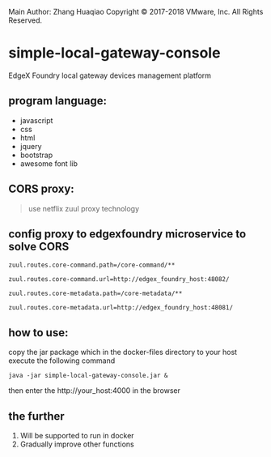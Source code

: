 Main Author: Zhang Huaqiao
Copyright © 2017-2018 VMware, Inc. All Rights Reserved.

# simple-local-gateway-console
EdgeX Foundry local gateway devices management platform


## program language:

*   javascript
*   css
*   html
*   jquery
*   bootstrap
*   awesome font lib

## CORS proxy:

> use netflix zuul proxy technology


## config proxy to edgexfoundry microservice to solve CORS


	zuul.routes.core-command.path=/core-command/**
	
	zuul.routes.core-command.url=http://edgex_foundry_host:48082/
	
	zuul.routes.core-metadata.path=/core-metadata/**
	
	zuul.routes.core-metadata.url=http://edgex_foundry_host:48081/


## how to use:

copy the jar package which in the docker-files directory to your host
execute the following command

	java -jar simple-local-gateway-console.jar &
	
then enter the http://your_host:4000 in the browser


## the further 

1.  Will be supported to run in docker
2.  Gradually improve other functions









